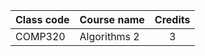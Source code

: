 | Class code | Course name  | Credits |
| ---------- | ------------ | :-----: |
| COMP320    | Algorithms 2 |    3    |
